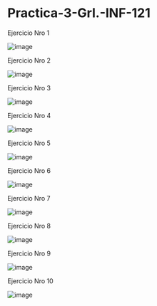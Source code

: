 # Practica-3-Grl.-INF-121
Ejercicio Nro 1


![image](https://github.com/user-attachments/assets/a0e17cf6-aad7-4e59-9587-97d5f58a0825)


Ejercicio Nro 2




![image](https://github.com/user-attachments/assets/92dc7844-26d3-4170-af1f-ee52158f892b)


Ejercicio Nro 3




![image](https://github.com/user-attachments/assets/a0727245-b6f4-434c-829c-c02a0544ba31)


Ejercicio Nro 4




![image](https://github.com/user-attachments/assets/a24eb2b0-f926-4d1b-973d-bfc63e07987f)


Ejercicio Nro 5 




![image](https://github.com/user-attachments/assets/60a20af0-2a36-433a-aa45-8762d8af0a47)


Ejercicio Nro 6




![image](https://github.com/user-attachments/assets/f44aa899-30f8-4683-82d7-4c85359aa9c9)


Ejercicio Nro 7




![image](https://github.com/user-attachments/assets/e2d7459b-eacb-4ca0-9652-544505416a26)


Ejercicio Nro 8




![image](https://github.com/user-attachments/assets/7f33d74a-e46c-4626-912e-ae70fa734146)


Ejercicio Nro 9




![image](https://github.com/user-attachments/assets/e23854d7-75f6-46f8-ae80-efd1dba47ab3)


Ejercicio Nro 10




![image](https://github.com/user-attachments/assets/41d4b20b-ebc6-4d33-882d-b5183be51f2f)









